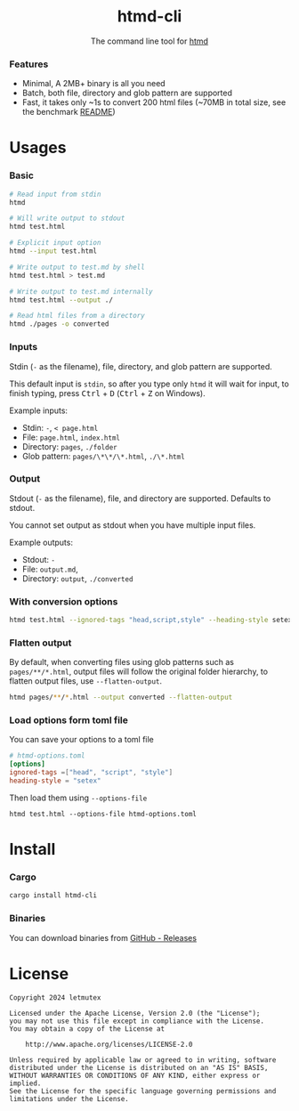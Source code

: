<div align="center">
  <h1>htmd-cli</h1>
  <p>The command line tool for <a href="https://github.com/letmutex/htmd">htmd</a></p>
</div>

### Features

- Minimal, A 2MB+ binary is all you need
- Batch, both file, directory and glob pattern are supported
- Fast, it takes only ~1s to convert 200 html files (~70MB in total size, see the benchmark [README](./bench/README.md))

# Usages

### Basic

```bash
# Read input from stdin
htmd

# Will write output to stdout
htmd test.html

# Explicit input option
htmd --input test.html

# Write output to test.md by shell
htmd test.html > test.md

# Write output to test.md internally
htmd test.html --output ./

# Read html files from a directory
htmd ./pages -o converted
```

### Inputs

Stdin (`-` as the filename), file, directory, and glob pattern are supported.

This default input is `stdin`, so after you type only `htmd` it will wait for input, to finish typing, press <kbd>Ctrl</kbd> + <kbd>D</kbd> (<kbd>Ctrl</kbd> + <kbd>Z</kbd> on Windows).

Example inputs:

- Stdin: `-`, `< page.html`
- File: `page.html`, `index.html`
- Directory: `pages`, `./folder`
- Glob pattern: `pages/\*\*/\*.html`, `./\*.html`

### Output

Stdout (`-` as the filename), file, and directory are supported. Defaults to stdout.

You cannot set output as stdout when you have multiple input files.

Example outputs:

- Stdout: `-`
- File: `output.md`,
- Directory: `output`, `./converted`

### With conversion options

```bash
htmd test.html --ignored-tags "head,script,style" --heading-style setex
```

### Flatten output

By default, when converting files using glob patterns such as `pages/**/*.html`, output files will follow the original folder hierarchy, to flatten output files, use `--flatten-output`.

```bash
htmd pages/**/*.html --output converted --flatten-output
```

### Load options form toml file

You can save your options to a toml file

```toml
# htmd-options.toml
[options]
ignored-tags =["head", "script", "style"]
heading-style = "setex"
```

Then load them using `--options-file`

```
htmd test.html --options-file htmd-options.toml
```

# Install

### Cargo

```bash
cargo install htmd-cli
```

### Binaries

You can download binaries from [GitHub - Releases](https://github.com/letmutex/htmd-cli/releases)

# License

```
Copyright 2024 letmutex

Licensed under the Apache License, Version 2.0 (the "License");
you may not use this file except in compliance with the License.
You may obtain a copy of the License at

    http://www.apache.org/licenses/LICENSE-2.0

Unless required by applicable law or agreed to in writing, software
distributed under the License is distributed on an "AS IS" BASIS,
WITHOUT WARRANTIES OR CONDITIONS OF ANY KIND, either express or implied.
See the License for the specific language governing permissions and
limitations under the License.
```
